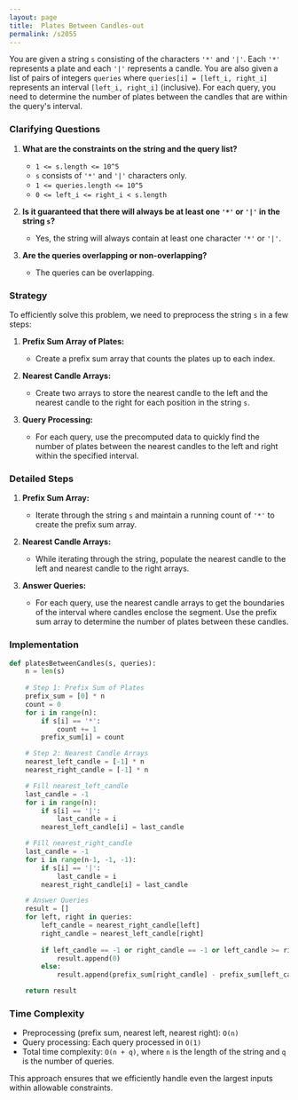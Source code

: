```yaml
---
layout: page
title:  Plates Between Candles-out
permalink: /s2055
---
```


You are given a string `s` consisting of the characters `'*'` and `'|'`. Each `'*'` represents a plate and each `'|'` represents a candle. You are also given a list of pairs of integers `queries` where `queries[i] = [left_i, right_i]` represents an interval `[left_i, right_i]` (inclusive). For each query, you need to determine the number of plates between the candles that are within the query's interval.

### Clarifying Questions

1. **What are the constraints on the string and the query list?**
   - `1 <= s.length <= 10^5`
   - `s` consists of `'*'` and `'|'` characters only.
   - `1 <= queries.length <= 10^5`
   - `0 <= left_i <= right_i < s.length`

2. **Is it guaranteed that there will always be at least one `'*'` or `'|'` in the string `s`?**
   - Yes, the string will always contain at least one character `'*'` or `'|'`.

3. **Are the queries overlapping or non-overlapping?**
   - The queries can be overlapping.

### Strategy

To efficiently solve this problem, we need to preprocess the string `s` in a few steps:

1. **Prefix Sum Array of Plates:**
   - Create a prefix sum array that counts the plates up to each index.

2. **Nearest Candle Arrays:**
   - Create two arrays to store the nearest candle to the left and the nearest candle to the right for each position in the string `s`.

3. **Query Processing:**
   - For each query, use the precomputed data to quickly find the number of plates between the nearest candles to the left and right within the specified interval.

### Detailed Steps

1. **Prefix Sum Array:**
   - Iterate through the string `s` and maintain a running count of `'*'` to create the prefix sum array.

2. **Nearest Candle Arrays:**
   - While iterating through the string, populate the nearest candle to the left and nearest candle to the right arrays.

3. **Answer Queries:**
   - For each query, use the nearest candle arrays to get the boundaries of the interval where candles enclose the segment. Use the prefix sum array to determine the number of plates between these candles.

### Implementation

```python
def platesBetweenCandles(s, queries):
    n = len(s)
    
    # Step 1: Prefix Sum of Plates
    prefix_sum = [0] * n
    count = 0
    for i in range(n):
        if s[i] == '*':
            count += 1
        prefix_sum[i] = count

    # Step 2: Nearest Candle Arrays
    nearest_left_candle = [-1] * n
    nearest_right_candle = [-1] * n

    # Fill nearest_left_candle
    last_candle = -1
    for i in range(n):
        if s[i] == '|':
            last_candle = i
        nearest_left_candle[i] = last_candle

    # Fill nearest_right_candle
    last_candle = -1
    for i in range(n-1, -1, -1):
        if s[i] == '|':
            last_candle = i
        nearest_right_candle[i] = last_candle

    # Answer Queries
    result = []
    for left, right in queries:
        left_candle = nearest_right_candle[left]
        right_candle = nearest_left_candle[right]
        
        if left_candle == -1 or right_candle == -1 or left_candle >= right_candle:
            result.append(0)
        else:
            result.append(prefix_sum[right_candle] - prefix_sum[left_candle])

    return result
```

### Time Complexity

- Preprocessing (prefix sum, nearest left, nearest right): `O(n)`
- Query processing: Each query processed in `O(1)`
- Total time complexity: `O(n + q)`, where `n` is the length of the string and `q` is the number of queries.

This approach ensures that we efficiently handle even the largest inputs within allowable constraints.